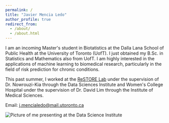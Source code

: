 ```yaml
---
permalink: /
title: "Javier Mencia Ledo"
author_profile: true
redirect_from: 
  - /about/
  - /about.html
---
```


I am an incoming Master's student in Biotatistics at the Dalla Lana School of Public Health at the University of Toronto (UofT). I just obtained my B.Sc. in Statistics and Mathematics also from UofT. I am highly interested in the applications of machine learning to biomedical research, particularly in the field of risk prediction for chronic conditions.  

This past summer, I worked at the [ReSTORE Lab](https://www.restore.rehab/) under the supervision of Dr. Nowrouzi-Kia through the Data Sciences Institute and Women's College Hospital under the supervision of Dr. David Lim through the Institute of Medical Sciences. 

Email: j.mencialedo@mail.utoronto.ca

![Picture of me presenting at the Data Science Institute](files/IMG_0639.JPG)



